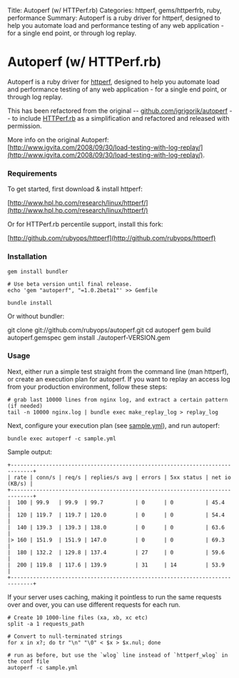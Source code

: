 Title: Autoperf (w/ HTTPerf.rb)
Categories: httperf, gems/httperfrb, ruby, performance
Summary: Autoperf is a ruby driver for httperf, designed to help you automate load and performance testing of any web application - for a single end point, or through log replay.

# Autoperf (w/ HTTPerf.rb)

Autoperf is a ruby driver for [httperf](/httperf), designed to help you automate load and performance
testing of any web application - for a single end point, or through log replay.

This has been refactored from the original -- [github.com/igrigorik/autoperf](https://github.com/igrigorik/autoperf)
-- to include [HTTPerf.rb](http://rubyops.net/gems/httperfrb) as a simplification and refactored and
released with permission.

More info on the original Autoperf: [http://www.igvita.com/2008/09/30/load-testing-with-log-replay/](http://www.igvita.com/2008/09/30/load-testing-with-log-replay/).

### Requirements

To get started, first download & install httperf:

[http://www.hpl.hp.com/research/linux/httperf/](http://www.hpl.hp.com/research/linux/httperf/)

Or for HTTPerf.rb percentile support, install this fork:

[http://github.com/rubyops/httperf](http://github.com/rubyops/httperf)

### Installation

    gem install bundler

    # Use beta version until final release.
    echo 'gem "autoperf", "=1.0.2beta1"' >> Gemfile

    bundle install

Or without bundler:

   git clone git://github.com/rubyops/autoperf.git
   cd autoperf
   gem build autoperf.gemspec
   gem install ./autoperf-VERSION.gem

### Usage

Next, either run a simple test straight from the command line (man httperf), or create
an execution plan for autoperf. If you want to replay an access log from your production
environment, follow these steps:

    # grab last 10000 lines from nginx log, and extract a certain pattern (if needed)
    tail -n 10000 nginx.log | bundle exec make_replay_log > replay_log

Next, configure your execution plan (see [sample.yml](https://github.com/rubyops/autoperf/blob/master/config/sample.yml)), and run autoperf:

    bundle exec autoperf -c sample.yml


Sample output:

    +-----------------------------------------------------------------------------+
    | rate | conn/s | req/s | replies/s avg | errors | 5xx status | net io (KB/s) |
    +-----------------------------------------------------------------------------+
    |  100 | 99.9   | 99.9  | 99.7          | 0      | 0          | 45.4          |
    |  120 | 119.7  | 119.7 | 120.0         | 0      | 0          | 54.4          |
    |  140 | 139.3  | 139.3 | 138.0         | 0      | 0          | 63.6          |
    |> 160 | 151.9  | 151.9 | 147.0         | 0      | 0          | 69.3          |
    |  180 | 132.2  | 129.8 | 137.4         | 27     | 0          | 59.6          |
    |  200 | 119.8  | 117.6 | 139.9         | 31     | 14         | 53.9          |
    +-----------------------------------------------------------------------------+

If your server uses caching, making it pointless to run the same requests over
and over, you can use different requests for each run.

    # Create 10 1000-line files (xa, xb, xc etc)
    split -a 1 requests_path

    # Convert to null-terminated strings
    for x in x?; do tr "\n" "\0" < $x > $x.nul; done

    # run as before, but use the `wlog` line instead of `httperf_wlog` in the conf file
    autoperf -c sample.yml

